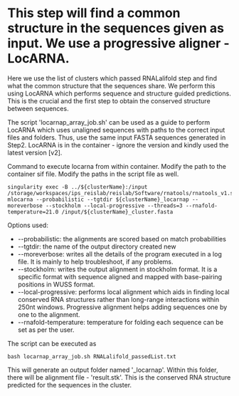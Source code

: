 # This step will find a common structure in the sequences given as input. We use a progressive aligner - LocARNA.

Here we use the list of clusters which passed RNALalifold step and find what the common structure that the sequences share. We perform this using LocARNA which performs sequence and structure guided predictions. This is the crucial and the first step to obtain the conserved structure between sequences.

The script 'locarnap_array_job.sh' can be used as a guide to perform LocARNA which uses unaligned sequences with paths to the correct input files and folders. Thus, use the same input FASTA sequences generated in Step2. LocARNA is in the container - ignore the version and kindly used the latest version [v2]. 

Command to execute locarna from within container. Modify the path to the container sif file. Modify the paths in the script file as well.

	singularity exec -B ../${clusterName}:/input /storage/workspaces/ips_reislab/reislab/Software/rnatools/rnatools_v1.sif mlocarna --probabilistic --tgtdir ${clusterName}_locarnap --moreverbose --stockholm --local-progressive --threads=3 --rnafold-temperature=21.0 /input/${clusterName}_cluster.fasta  

Options used:
- --probabilistic: the alignments are scored based on match probabilities 
- --tgtdir: the name of the output directory created new
- --moreverbose: writes all the details of the program executed in a log file. It is mainly to help troubleshoot, if any problems.
- --stockholm: writes the output alignment in stockholm format. It is a specific format with sequence aligned and mapped with base-pairing positions in WUSS format.
- --local-progressive: performs local alignment which aids in finding local conserved RNA structures rather than long-range interactions within 250nt windows. Progressive alignment helps adding sequences one by one to the alignment.
- --rnafold-temperature: temperature for folding each sequence can be set as per the user.

The script can be executed as

	bash locarnap_array_job.sh RNALalifold_passedList.txt


This will generate an output folder named '\_locarnap'. Within this folder, there will be alignment file - 'result.stk'. This is the conserved RNA structure predicted for the sequences in the cluster.



